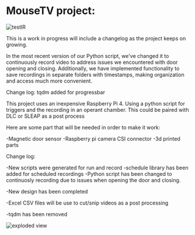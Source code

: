 # MouseTV project:
![testIR](https://user-images.githubusercontent.com/89796977/213597478-f91575fc-635d-4f5d-a935-2c39b58a0d6b.GIF)


This is a work in progress will include a changelog as the project keeps on growing. 

In the most recent version of our Python script, we've changed it to continuously record video to address issues we encountered with door opening and closing. Additionally, we have implemented functionality to save recordings in separate folders with timestamps, making organization and access much more convenient.

Change log:
tqdm added for progressbar

This project uses an inexpensive Raspberry Pi 4.
Using a python script for triggers and the recording in an operant chamber.
This could be paired with DLC or SLEAP as a post process

Here are some part that will be needed in order to make it work:

-Magnetic door sensor
-Raspberry pi camera CSI connector
-3d printed parts

Change log:

-New scripts were generated for run and record 
-schedule library has been added for scheduled recordings
-Python script has been changed to continuosly recording due to 
issues when opening the door and closing.

-New design has been completed 

-Excel CSV files will be use to cut/snip videos as a post processing

-tqdm has been removed

![exploded view](https://user-images.githubusercontent.com/89796977/213819772-2a9da793-c162-4670-8b96-57fcdda6b1e4.jpg)
